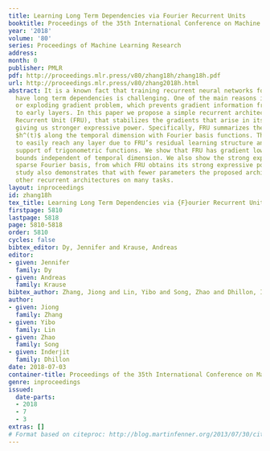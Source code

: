 ```yaml
---
title: Learning Long Term Dependencies via Fourier Recurrent Units
booktitle: Proceedings of the 35th International Conference on Machine Learning
year: '2018'
volume: '80'
series: Proceedings of Machine Learning Research
address: 
month: 0
publisher: PMLR
pdf: http://proceedings.mlr.press/v80/zhang18h/zhang18h.pdf
url: http://proceedings.mlr.press/v80/zhang2018h.html
abstract: It is a known fact that training recurrent neural networks for tasks that
  have long term dependencies is challenging. One of the main reasons is the vanishing
  or exploding gradient problem, which prevents gradient information from propagating
  to early layers. In this paper we propose a simple recurrent architecture, the Fourier
  Recurrent Unit (FRU), that stabilizes the gradients that arise in its training while
  giving us stronger expressive power. Specifically, FRU summarizes the hidden states
  $h^(t)$ along the temporal dimension with Fourier basis functions. This allows gradients
  to easily reach any layer due to FRU’s residual learning structure and the global
  support of trigonometric functions. We show that FRU has gradient lower and upper
  bounds independent of temporal dimension. We also show the strong expressivity of
  sparse Fourier basis, from which FRU obtains its strong expressive power. Our experimental
  study also demonstrates that with fewer parameters the proposed architecture outperforms
  other recurrent architectures on many tasks.
layout: inproceedings
id: zhang18h
tex_title: Learning Long Term Dependencies via {F}ourier Recurrent Units
firstpage: 5810
lastpage: 5818
page: 5810-5818
order: 5810
cycles: false
bibtex_editor: Dy, Jennifer and Krause, Andreas
editor:
- given: Jennifer
  family: Dy
- given: Andreas
  family: Krause
bibtex_author: Zhang, Jiong and Lin, Yibo and Song, Zhao and Dhillon, Inderjit
author:
- given: Jiong
  family: Zhang
- given: Yibo
  family: Lin
- given: Zhao
  family: Song
- given: Inderjit
  family: Dhillon
date: 2018-07-03
container-title: Proceedings of the 35th International Conference on Machine Learning
genre: inproceedings
issued:
  date-parts:
  - 2018
  - 7
  - 3
extras: []
# Format based on citeproc: http://blog.martinfenner.org/2013/07/30/citeproc-yaml-for-bibliographies/
---
```


